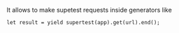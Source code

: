 It allows to make supetest requests inside generators like
```
let result = yield supertest(app).get(url).end();
```
